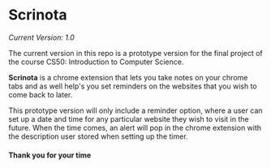 # Scrinota 
*Current Version: 1.0*

The current version in this repo is a prototype version for the final project of the course CS50: Introduction to Computer Science.

**Scrinota** is a chrome extension that lets you take notes on your chrome tabs and as well help's you set reminders on the websites that you wish to come back to later.

This prototype version will only include a reminder option, where a user can set up a date and time for any particular website they wish to visit in the future. When the time comes, an alert will pop in the chrome extension with the description user stored when setting up the timer.





#### Thank you for your time 
